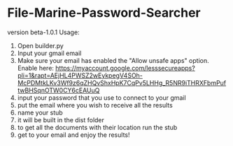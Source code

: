 # File-Marine-Password-Searcher
version beta-1.0.1
Usage:
1. Open builder.py
2. Input your gmail email
3. Make sure your email has enabled the "Allow unsafe apps" option. Enable here: https://myaccount.google.com/lesssecureapps?pli=1&rapt=AEjHL4PWSZ2wEykpegV4SOh-McPDMtkLKv3Wf9z6qZHQvShxHpK7CqPv5LHHg_R5NR9iTHRXFbmPuftwBHSqnOTW0CY6cEAUuQ
4. input your password that you use to connect to your gmail
5. put the email where you wish to receive all the results
6. name your stub
7. it will be built in the dist folder
8. to get all the documents with their location run the stub
9. get to your email and enjoy the results!
 
 
